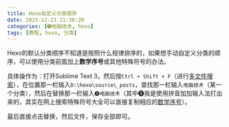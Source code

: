 ```yaml
---
title: Hexo自定义分类顺序
date: 2015-12-23 21:36:20
categories: [➎电脑技术, hexo]
tags: [教程, hexo, 分类]
---
```

Hexo的默认分类顺序不知道是按照什么规律排序的，如果想手动自定义分类的顺序，可以使用分类前面加上**数学序号**或其他特殊符号的办法。

具体操作为：打开Sublime Text 3，然后按`Ctrl + Shift + F`（进行[多文件搜索][1]），在位置那一栏输入`D:\hexo\source\_posts`，查找那一栏输入`电脑技术`（某一个分类），然后在替换那一栏输入`➎电脑技术`（其中➎我是使用拼音加加输入法打出来的，其实在网上搜索特殊符号大全可以直接复制相应的[数学序号][2]）。

最后直接点击替换，然后文件，保存全部即可。


  [1]: https://sublime-text.readthedocs.org/en/latest/search_and_replace/search_and_replace_files.html
  [2]: http://www.fuhao123.com/fuhao/4.shtml